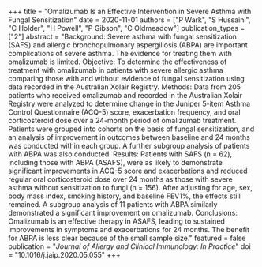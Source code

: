 +++
title = "Omalizumab Is an Effective Intervention in Severe Asthma with Fungal Sensitization"
date = 2020-11-01
authors = ["P Wark", "S Hussaini", "C Holder", "H Powell", "P Gibson", "C Oldmeadow"]
publication_types = ["2"]
abstract = "Background: Severe asthma with fungal sensitization (SAFS) and allergic bronchopulmonary aspergillosis (ABPA) are important complications of severe asthma. The evidence for treating them with omalizumab is limited. Objective: To determine the effectiveness of treatment with omalizumab in patients with severe allergic asthma comparing those with and without evidence of fungal sensitization using data recorded in the Australian Xolair Registry. Methods: Data from 205 patients who received omalizumab and recorded in the Australian Xolair Registry were analyzed to determine change in the Juniper 5-item Asthma Control Questionnaire (ACQ-5) score, exacerbation frequency, and oral corticosteroid dose over a 24-month period of omalizumab treatment. Patients were grouped into cohorts on the basis of fungal sensitization, and an analysis of improvement in outcomes between baseline and 24 months was conducted within each group. A further subgroup analysis of patients with ABPA was also conducted. Results: Patients with SAFS (n = 62), including those with ABPA (ASAFS), were as likely to demonstrate significant improvements in ACQ-5 score and exacerbations and reduced regular oral corticosteroid dose over 24 months as those with severe asthma without sensitization to fungi (n = 156). After adjusting for age, sex, body mass index, smoking history, and baseline FEV1%, the effects still remained. A subgroup analysis of 11 patients with ABPA similarly demonstrated a significant improvement on omalizumab. Conclusions: Omalizumab is an effective therapy in ASAFS, leading to sustained improvements in symptoms and exacerbations for 24 months. The benefit for ABPA is less clear because of the small sample size."
featured = false
publication = "*Journal of Allergy and Clinical Immunology: In Practice*"
doi = "10.1016/j.jaip.2020.05.055"
+++

